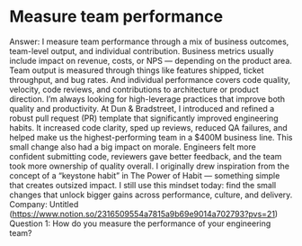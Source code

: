 # Measure team performance

Answer: I measure team performance through a mix of business outcomes, team-level output, and individual contribution. Business metrics usually include impact on revenue, costs, or NPS — depending on the product area. Team output is measured through things like features shipped, ticket throughput, and bug rates. And individual performance covers code quality, velocity, code reviews, and contributions to architecture or product direction.
I’m always looking for high-leverage practices that improve both quality and productivity. At Dun & Bradstreet, I introduced and refined a robust pull request (PR) template that significantly improved engineering habits. It increased code clarity, sped up reviews, reduced QA failures, and helped make us the highest-performing team in a $400M business line.
This small change also had a big impact on morale. Engineers felt more confident submitting code, reviewers gave better feedback, and the team took more ownership of quality overall. I originally drew inspiration from the concept of a “keystone habit” in The Power of Habit — something simple that creates outsized impact. I still use this mindset today: find the small changes that unlock bigger gains across performance, culture, and delivery.
Company: Untitled (https://www.notion.so/2316509554a7815a9b69e9014a702793?pvs=21)
Question 1: How do you measure the performance of your engineering team?